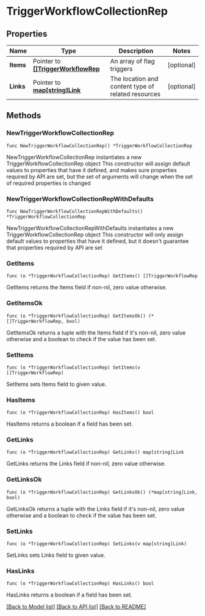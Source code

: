 # TriggerWorkflowCollectionRep

## Properties

Name | Type | Description | Notes
------------ | ------------- | ------------- | -------------
**Items** | Pointer to [**[]TriggerWorkflowRep**](TriggerWorkflowRep.md) | An array of flag triggers | [optional] 
**Links** | Pointer to [**map[string]Link**](Link.md) | The location and content type of related resources | [optional] 

## Methods

### NewTriggerWorkflowCollectionRep

`func NewTriggerWorkflowCollectionRep() *TriggerWorkflowCollectionRep`

NewTriggerWorkflowCollectionRep instantiates a new TriggerWorkflowCollectionRep object
This constructor will assign default values to properties that have it defined,
and makes sure properties required by API are set, but the set of arguments
will change when the set of required properties is changed

### NewTriggerWorkflowCollectionRepWithDefaults

`func NewTriggerWorkflowCollectionRepWithDefaults() *TriggerWorkflowCollectionRep`

NewTriggerWorkflowCollectionRepWithDefaults instantiates a new TriggerWorkflowCollectionRep object
This constructor will only assign default values to properties that have it defined,
but it doesn't guarantee that properties required by API are set

### GetItems

`func (o *TriggerWorkflowCollectionRep) GetItems() []TriggerWorkflowRep`

GetItems returns the Items field if non-nil, zero value otherwise.

### GetItemsOk

`func (o *TriggerWorkflowCollectionRep) GetItemsOk() (*[]TriggerWorkflowRep, bool)`

GetItemsOk returns a tuple with the Items field if it's non-nil, zero value otherwise
and a boolean to check if the value has been set.

### SetItems

`func (o *TriggerWorkflowCollectionRep) SetItems(v []TriggerWorkflowRep)`

SetItems sets Items field to given value.

### HasItems

`func (o *TriggerWorkflowCollectionRep) HasItems() bool`

HasItems returns a boolean if a field has been set.

### GetLinks

`func (o *TriggerWorkflowCollectionRep) GetLinks() map[string]Link`

GetLinks returns the Links field if non-nil, zero value otherwise.

### GetLinksOk

`func (o *TriggerWorkflowCollectionRep) GetLinksOk() (*map[string]Link, bool)`

GetLinksOk returns a tuple with the Links field if it's non-nil, zero value otherwise
and a boolean to check if the value has been set.

### SetLinks

`func (o *TriggerWorkflowCollectionRep) SetLinks(v map[string]Link)`

SetLinks sets Links field to given value.

### HasLinks

`func (o *TriggerWorkflowCollectionRep) HasLinks() bool`

HasLinks returns a boolean if a field has been set.


[[Back to Model list]](../README.md#documentation-for-models) [[Back to API list]](../README.md#documentation-for-api-endpoints) [[Back to README]](../README.md)


